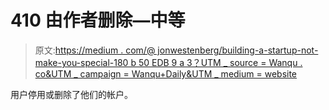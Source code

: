 # 410 由作者删除—中等

> 原文:[https://medium . com/@ jonwestenberg/building-a-startup-not-make-you-special-180 b 50 EDB 9 a 3？UTM _ source = Wanqu . co&UTM _ campaign = Wanqu+Daily&UTM _ medium = website](https://medium.com/@jonwestenberg/building-a-startup-doesn-t-make-you-special-180b50edb9a3?utm_source=wanqu.co&utm_campaign=Wanqu+Daily&utm_medium=website)

用户停用或删除了他们的帐户。
